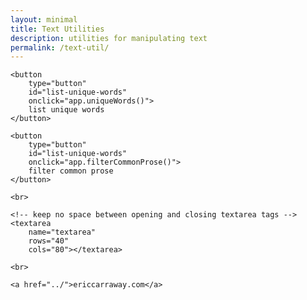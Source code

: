 ```yaml
---
layout: minimal
title: Text Utilities
description: utilities for manipulating text
permalink: /text-util/
---
```

<link rel="stylesheet" href="../assets/text-util/textUtil.css">

<div class="container">

    <button
        type="button"
        id="list-unique-words"
        onclick="app.uniqueWords()">
        list unique words
    </button>

    <button
        type="button"
        id="list-unique-words"
        onclick="app.filterCommonProse()">
        filter common prose
    </button>

    <br>

    <!-- keep no space between opening and closing textarea tags -->
    <textarea
        name="textarea"
        rows="40"
        cols="80"></textarea>

    <br>

    <a href="../">ericcarraway.com</a>
</div>  <!-- /.container -->

<script src="../assets/text-util/word-lists/prose/deekayen.js"></script>
<script src="../assets/text-util/word-lists/prose/splasho.js"></script>
<script src="../assets/text-util/word-lists/prose/aspell.js"></script>

<script src="../assets/text-util/textUtil.js"></script>
<script src="../assets/text-util/domManip.js"></script>
<script src="../assets/text-util/app.js"></script>
